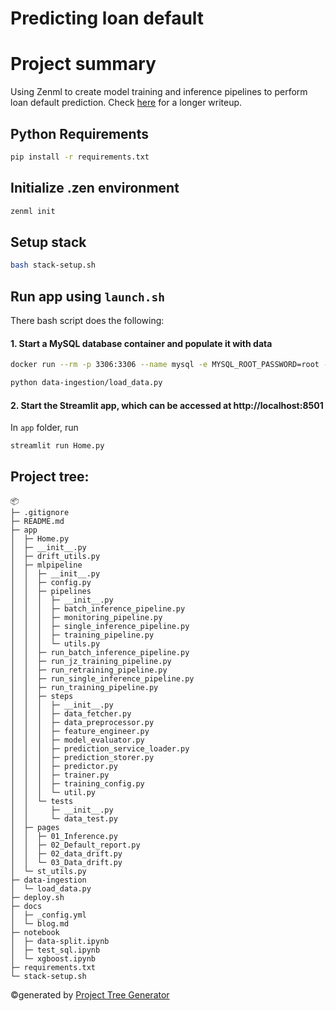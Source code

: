 # Predicting loan default


# Project summary
Using Zenml to create model training and inference pipelines to perform loan default prediction.
Check [here](https://kenghooi-teoh.github.io/skyteam-zenml/blog) for a longer writeup.

## Python Requirements

```bash
pip install -r requirements.txt
```

## Initialize .zen environment

```bash
zenml init
```

## Setup stack

```bash
bash stack-setup.sh
```


## Run app using `launch.sh`
There bash script does the following:
#### 1. Start a MySQL database container and populate it with data

```bash
docker run --rm -p 3306:3306 --name mysql -e MYSQL_ROOT_PASSWORD=root -e MYSQL_DATABASE=zenml -d mysql
```
```bash
python data-ingestion/load_data.py
```

#### 2. Start the Streamlit app, which can be accessed at  http://localhost:8501
In `app` folder, run
```bash
streamlit run Home.py
```



## Project tree:
```
📦 
├─ .gitignore
├─ README.md
├─ app
│  ├─ Home.py
│  ├─ __init__.py
│  ├─ drift_utils.py
│  ├─ mlpipeline
│  │  ├─ __init__.py
│  │  ├─ config.py
│  │  ├─ pipelines
│  │  │  ├─ __init__.py
│  │  │  ├─ batch_inference_pipeline.py
│  │  │  ├─ monitoring_pipeline.py
│  │  │  ├─ single_inference_pipeline.py
│  │  │  ├─ training_pipeline.py
│  │  │  └─ utils.py
│  │  ├─ run_batch_inference_pipeline.py
│  │  ├─ run_jz_training_pipeline.py
│  │  ├─ run_retraining_pipeline.py
│  │  ├─ run_single_inference_pipeline.py
│  │  ├─ run_training_pipeline.py
│  │  ├─ steps
│  │  │  ├─ __init__.py
│  │  │  ├─ data_fetcher.py
│  │  │  ├─ data_preprocessor.py
│  │  │  ├─ feature_engineer.py
│  │  │  ├─ model_evaluator.py
│  │  │  ├─ prediction_service_loader.py
│  │  │  ├─ prediction_storer.py
│  │  │  ├─ predictor.py
│  │  │  ├─ trainer.py
│  │  │  ├─ training_config.py
│  │  │  └─ util.py
│  │  └─ tests
│  │     ├─ __init__.py
│  │     └─ data_test.py
│  ├─ pages
│  │  ├─ 01_Inference.py
│  │  ├─ 02_Default_report.py
│  │  ├─ 02_data_drift.py
│  │  └─ 03_Data_drift.py
│  └─ st_utils.py
├─ data-ingestion
│  └─ load_data.py
├─ deploy.sh
├─ docs
│  ├─ _config.yml
│  └─ blog.md
├─ notebook
│  ├─ data-split.ipynb
│  ├─ test_sql.ipynb
│  └─ xgboost.ipynb
├─ requirements.txt
└─ stack-setup.sh
```
©generated by [Project Tree Generator](https://woochanleee.github.io/project-tree-generator)



